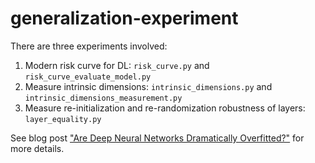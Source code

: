 # generalization-experiment


There are three experiments involved:
1. Modern risk curve for DL: `risk_curve.py` and `risk_curve_evaluate_model.py`
2. Measure intrinsic dimensions: `intrinsic_dimensions.py` and `intrinsic_dimensions_measurement.py`
3. Measure re-initialization and re-randomization robustness of layers: `layer_equality.py`

See blog post ["Are Deep Neural Networks Dramatically Overfitted?"](http://lilianweng.github.io/lil-log/2019/03/14/are-deep-neural-networks-dramatically-overfitted.html) for more details.
